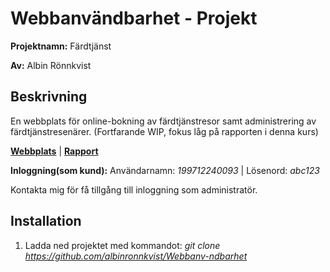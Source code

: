 # Webbanvändbarhet - Projekt
__Projektnamn:__ Färdtjänst

__Av:__ Albin Rönnkvist
## Beskrivning
En webbplats för online-bokning av färdtjänstresor samt administrering av färdtjänstresenärer.
(Fortfarande WIP, fokus låg på rapporten i denna kurs)

[__Webbplats__](https://albinronnkvist.se/skola/dt068g/webbanvandbarhet/index.php) 
|
[__Rapport__](https://albinronnkvist.se/skola/dt068g/Projekt%20-%20F%C3%A4rdtj%C3%A4nst.pdf)

__Inloggning(som kund):__ Användarnamn: _199712240093_ | Lösenord: _abc123_

Kontakta mig för få tillgång till inloggning som administratör.
## Installation
1. Ladda ned projektet med kommandot: _git clone https://github.com/albinronnkvist/Webbanv-ndbarhet_
